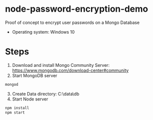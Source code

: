 # node-password-encryption-demo

Proof of concept to encrypt user passwords on a Mongo Database
- Operating system: Windows 10

# Steps
1. Download and install Mongo Community Server: https://www.mongodb.com/download-center#community 
2. Start MongoDB server
```bash
mongod
```
3. Create Data directory: C:\data\db
4. Start Node server
```bash
npm install
npm start
```
